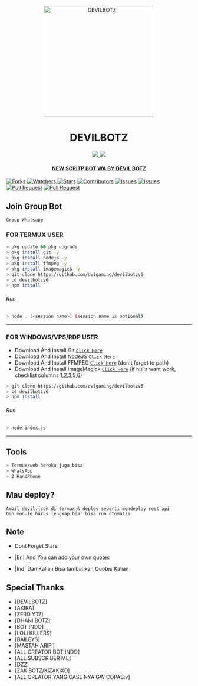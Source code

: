 <div align="center">
<img src="https://i.ibb.co/R2jYFhc/442757cb859d28f896389b76fff1d758.gif" alt="DEVILBOTZ" width="300" />

# DEVILBOTZ

>
>
>
</div>
<p align="center">
  <a href="https://instagram.com/devilstore19"><img src="https://img.shields.io/badge/Instagram-E4405F?style=for-the-badge&logo=instagram&logoColor=white"/> 
  <a href="https://wa.me/6288215463787"><img src="https://img.shields.io/badge/WhatsApp-25D366?style=for-the-badge&logo=whatsapp&logoColor=white" />
  <h4 align="center">
  <a href="https://YouTube.com/c/DEVILBOTZ>SUBSCRIBE MY YOUTUBE >//< </a>
</h4>
</p>

# NEW SCRITP BOT WA BY DEVIL BOTZ
<a href="https://github.com/dvlgaming/games wabot/network/members"><img title="Forks" src="https://img.shields.io/github/forks/dvlgaming/devilbotzv6?label=Forks&color=blue&style=flat-square"></a>
<a href="https://github.com/dvlgaming/devilbotzv6/watchers"><img title="Watchers" src="https://img.shields.io/github/watchers/dvlgaming/devilbotzv6?label=Watchers&color=green&style=flat-square"></a>
<a href="https://github.com/dvlgaming/devilbotzv6/stargazers"><img title="Stars" src="https://img.shields.io/github/stars/dvlgaming/devilbotzv6?label=Stars&color=yellow&style=flat-square"></a>
<a href="https://github.com/dvlgaming/devilbotzv6/graphs/contributors"><img title="Contributors" src="https://img.shields.io/github/contributors/dvlgaming/devilbotzv6?label=Contributors&color=blue&style=flat-square"></a>
<a href="https://github.com/dvlgaming/devilbotzv6/issues"><img title="Issues" src="https://img.shields.io/github/issues/dvlgaming/devilbotzv6?label=Issues&color=success&style=flat-square"></a>
<a href="https://github.com/dvlgaming/devilbotzv6/issues?q=is%3Aissue+is%3Aclosed"><img title="Issues" src="https://img.shields.io/github/issues-closed/dvlgaming/devilbotzv6?label=Issues&color=red&style=flat-square"></a>
<a href="https://github.com/dvlgaming/devilbotzv6/pulls"><img title="Pull Request" src="https://img.shields.io/github/issues-pr/dvlgaming/devilbotzv6?label=PullRequest&color=success&style=flat-square"></a>
<a href="https://github.com/dvlgaming/devilbotzv6/pulls?q=is%3Apr+is%3Aclosed"><img title="Pull Request" src="https://img.shields.io/github/issues-pr-closed/dvlgaming/devilbotzv6?label=PullRequest&color=red&style=flat-square"></a>

## Join Group Bot
[`Group Whatsapp`](https://chat.whatsapp.com/Fe9lr9fJMX4FY7BMkPSo5v)
### FOR TERMUX USER
```bash
> pkg update && pkg upgrade
> pkg install git -y
> pkg install nodejs -y
> pkg install ffmpeg -y
> pkg install imagemagick -y
> git clone https://github.com/dvlgaming/devilbotzv6
> cd devilbotzv6
> npm install
```
###### Run
```bash
> node . [<session name>] (session name is optional)
```

---------

### FOR WINDOWS/VPS/RDP USER
* Download And Install Git [`Click Here`](https://git-scm.com/downloads) <br>
* Download And Install NodeJS [`Click Here`](https://nodejs.org/en/download) <br>
* Download And Install FFMPEG [`Click Here`](https://ffmpeg.org/download.html) (don't forget to path) 
* Download And Install ImageMagick [`Click Here`](https://imagemagick.org/script/download.php) (if nulis want work,  checklist columns 1,2,3,5,6) 
```bash
> git clone https://github.com/dvlgaming/devilbotzv6
> cd devilbotzv6
> npm install
```
###### Run
```bash
> node index.js
```
--------------

## Tools

```bash
> Termux/web heroku juga bisa
> WhatsApp
> 2 HandPhone
```
## Mau deploy?
```
Ambil devil.json di termux & deploy seperti mendeploy rest api
Dan module harus lengkap biar bisa run otomatis

```
## Note

* Dont Forget Stars

* |En| And You can add your own quotes
* |Ind| Dan Kalian Bisa tambahkan Quotes Kalian


## Special Thanks

* [DEVILBOTZ]
* [AKIRA]
* [ZERO YT7]
* [DHANI BOTZ]
* [BOT INDO]
* [LOLI KILLERS]
* [BAILEYS]
* [MASTAH ARIFI]
* [ALL CREATOR BOT INDO]
* [ALL SUBSCRIBER ME]
* [DZZ]
* [ZAK BOTZ/KIZAKIXD]
* [ALL CREATOR YANG CASE NYA GW COPAS:v]
